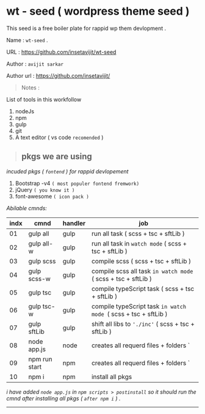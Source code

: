 # wt - seed ( wordpress theme seed )

This seed is a free boiler plate for rappid wp them devlopment .

Name : `wt-seed` .

URL : https://github.com/insetavijit/wt-seed

Author : `avijit sarkar`

Author url : https://github.com/insetavijit/

> Notes :

List of tools in this workfollow
1. nodeJs
2. npm
3. gulp
4. git
5. A text editor ( vs code `recomended` )

> ## pkgs we are using 

_incuded pkgs ( `fontend` ) for rappid devlopement_
1. Bootstrap -v4 `( most populer fontend fremwork)`
2. jQuery `( you know it )`
3. font-awesome `( icon pack )`

_Abilable cmnds:_

indx|cmnd |handler | job
---|---|---|---
01| gulp all | gulp | run all task ( scss + tsc + sftLib )
02| gulp all-w | gulp | run all task in ` watch mode ` ( scss + tsc + sftLib )
03| gulp scss | gulp | compile scss ( scss + tsc + sftLib )
04| gulp scss-w | gulp | compile scss  all task `in watch mode ` ( scss + tsc + sftLib )
05| gulp tsc | gulp | compile typeScript task ( scss + tsc + sftLib )
06| gulp tsc-w | gulp | compile typeScript task `in watch mode `( scss + tsc + sftLib )
07| gulp sftLib | gulp | shift all libs to ` './inc' ` ( scss + tsc + sftLib )
08| node app.js | node | creates all requerd files + folders `| auto create |`
09| npm run start | npm | creates all requerd files + folders `| auto create |
10| npm i |npm| install all pkgs

_i have added `node app.js` in `npm scripts > postinstall` so it should run the cmnd after installing all pkgs ( `after npm i` ) ._

---